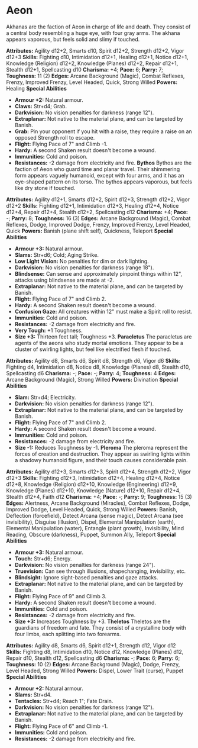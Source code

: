 # Aeon

Akhanas are the faction of Aeon in charge of life and death. They
consist of a central body resembling a huge eye, with four gray arms.
The akhana appears vaporous, but feels solid and slimy if touched.

**Attributes:** Agility d12+2, Smarts d10, Spirit d12+2, Strength d12+2,
Vigor d12+3
**Skills:** Fighting d10, Intimidation d12+1, Healing d12+1, Notice
d12+1, Knowledge (Religion) d12+2, Knowledge (Planes) d12+2, Repair
d12+1, Stealth d12+1, Spellcasting d10
**Charisma:** +4; **Pace:** 6; **Parry:** 7; **Toughness:** 11 (2)
**Edges:** Arcane Background (Magic), Combat Reflexes, Frenzy, Improved
Frenzy, Level Headed, Quick, Strong Willed
**Powers:** Healing
**Special Abilities**

- **Armour +2:** Natural armour.
- **Claws:** Str+d4; Grab.
- **Darkvision:** No vision penalties for darkness (range 12").
- **Extraplanar:** Not native to the material plane, and can be targeted
by Banish.
- **Grab:** Pin your opponent if you hit with a raise, they require a
raise on an opposed Strength roll to escape.
- **Flight:** Flying Pace of 7" and Climb -1.
- **Hardy:** A second Shaken result doesn't become a wound.
- **Immunities:** Cold and poison.
- **Resistances:** -2 damage from electricity and fire.
**Bythos**
Bythos are the faction of Aeon who guard time and planar travel.
Their shimmering form appears vaguely humanoid, except with four arms,
and it has an eye-shaped pattern on its torso. The bythos appears
vaporous, but feels like dry stone if touched.

**Attributes:** Agility d12+1, Smarts d12+2, Spirit d12+3, Strength
d12+2, Vigor d12+2
**Skills:** Fighting d12+1, Intimidation d12+3, Healing d12+4, Notice
d12+4, Repair d12+4, Stealth d12+2, Spellcasting d12
**Charisma:** +4; **Pace:** -; **Parry:** 8; **Toughness:** 16 (3)
**Edges:** Arcane Background (Magic), Combat Reflexes, Dodge, Improved
Dodge, Frenzy, Improved Frenzy, Level Headed, Quick
**Powers:** Banish (plane shift self), Quickness, Teleport
**Special Abilities**

- **Armour +3:** Natural armour.
- **Slams:** Str+d6; Cold; Aging Strike.
- **Low Light Vision:** No penalties for dim or dark lighting.
- **Darkvision:** No vision penalties for darkness (range 18").
- **Blindsense:** Can sense and approximately pinpoint things within
12", attacks using blindsense are made at -2.
- **Extraplanar:** Not native to the material plane, and can be targeted
by Banish.
- **Flight:** Flying Pace of 7" and Climb 2.
- **Hardy:** A second Shaken result doesn't become a wound.
- **Confusion Gaze:** All creatures within 12" must make a Spirit roll
to resist.
- **Immunities:** Cold and poison.
- **Resistances:** -2 damage from electricity and fire.
- **Very Tough:** +1 Toughness.
- **Size +3:** Thirteen feet tall; Toughness +3.
**Paracletus**
The paracletus are agents of the aeons who study mortal emotions.
They appear to be a cluster of swirling lights, but feel like
electrified flesh if touched.

**Attributes:** Agility d8, Smarts d6, Spirit d8, Strength d6, Vigor d6
**Skills:** Fighting d4, Intimidation d8, Notice d8, Knowledge (Planes)
d8, Stealth d10, Spellcasting d6
**Charisma:** -; **Pace:** -; **Parry:** 4; **Toughness:** 4
**Edges:** Arcane Background (Magic), Strong Willed
**Powers:** Divination
**Special Abilities**

- **Slam:** Str+d4; Electricity.
- **Darkvision:** No vision penalties for darkness (range 12").
- **Extraplanar:** Not native to the material plane, and can be targeted
by Banish.
- **Flight:** Flying Pace of 7" and Climb 2.
- **Hardy:** A second Shaken result doesn't become a wound.
- **Immunities:** Cold and poison.
- **Resistances:** -2 damage from electricity and fire.
- **Size -1:** Reduces Toughness by -1.
**Pleroma**
The pleroma represent the forces of creation and destruction. They
appear as swirling lights within a shadowy humanoid figure, and their
touch causes considerable pain.

**Attributes:** Agility d12+3, Smarts d12+3, Spirit d12+4, Strength
d12+2, Vigor d12+3
**Skills:** Fighting d12+3, Intimidation d12+4, Healing d12+4, Notice
d12+8, Knowledge (Religion) d12+10, Knowledge (Engineering) d12+9,
Knowledge (Planes) d12+10, Knowledge (Nature) d12+10, Repair d12+4,
Stealth d12+4, Faith d12
**Charisma:** +4; **Pace:** -; **Parry:** 9; **Toughness:** 15 (3)
**Edges:** Alertness, Arcane Background (Miracles), Combat Reflexes,
Dodge, Improved Dodge, Level Headed, Quick, Strong Willed
**Powers:** Banish, Deflection (forcefield), Detect Arcana (sense
magic), Detect Arcana (see invisibility), Disguise (illusion), Dispel,
Elemental Manipulation (earth), Elemental Manipulation (water), Entangle
(plant growth), Invisibility, Mind Reading, Obscure (darkness), Puppet,
Summon Ally, Teleport
**Special Abilities**

- **Armour +3:** Natural armour.
- **Touch:** Str+d6; Energy.
- **Darkvision:** No vision penalties for darkness (range 24").
- **Truevision:** Can see through illusions, shapechanging,
invisibility, etc.
- **Blindsight:** Ignore sight-based penalties and gaze attacks.
- **Extraplanar:** Not native to the material plane, and can be targeted
by Banish.
- **Flight:** Flying Pace of 9" and Climb 3.
- **Hardy:** A second Shaken result doesn't become a wound.
- **Immunities:** Cold and poison.
- **Resistances:** -2 damage from electricity and fire.
- **Size +3:** Increases Toughness by +3.
**Theletos**
Theletos are the guardians of freedom and fate. They consist of a
crystalline body with four limbs, each splitting into two forearms.

**Attributes:** Agility d8, Smarts d6, Spirit d12+1, Strength d12, Vigor
d12
**Skills:** Fighting d8, Intimidation d10, Notice d12, Knowledge
(Planes) d12, Repair d10, Stealth d12, Spellcasting d6
**Charisma:** -; **Pace:** 6; **Parry:** 6; **Toughness:** 10 (2)
**Edges:** Arcane Background (Magic), Dodge, Frenzy, Level Headed,
Strong Willed
**Powers:** Dispel, Lower Trait (curse), Puppet
**Special Abilities**

- **Armour +2:** Natural armour.
- **Slams:** Str+d4.
- **Tentacles:** Str+d4; Reach 1"; Fate Drain.
- **Darkvision:** No vision penalties for darkness (range 12").
- **Extraplanar:** Not native to the material plane, and can be targeted
by Banish.
- **Flight:** Flying Pace of 6" and Climb -1.
- **Immunities:** Cold and poison.
- **Resistances:** -2 damage from electricity and fire.
